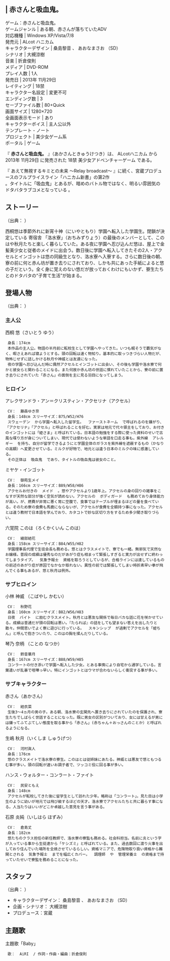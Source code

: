 |  赤さんと吸血鬼。  
---  
ゲーム：赤さんと吸血鬼。  
ゲームジャンル  |  ある朝、赤さんが落ちていたADV   
対応機種  |  Windows XP/Vista/7/8   
発売元  |  ALcot ハニカム   
キャラクターデザイン  |  桑島黎音  、  あおなまさお  （SD）   
シナリオ  |  大槻涼樹   
音楽  |  折倉俊則   
メディア  |  DVD-ROM   
プレイ人数  |  1人   
発売日  |  2013年  11月29日   
レイティング  |  18禁   
キャラクター名設定  |  変更不可   
エンディング数  |  3   
セーブファイル数  |  80+Quick   
画面サイズ  |  1280×720   
全画面表示モード  |  あり   
キャラクターボイス  |  主人公以外   
テンプレート  \-  ノート  
プロジェクト  |  美少女ゲーム系   
ポータル  |  ゲーム   
  
『 **赤さんと吸血鬼。** 』（あかさんときゅうけつき）は、  ALcotハニカム  から  2013年  11月29日  に発売された  18禁
美少女アドベンチャーゲーム  である。

『  あえて無視するキミとの未来 〜Relay broadcast〜  』に続く、宮蔵プロデュースのフルプライスライン「ハニカム新書」の第2作  
。タイトルに「吸血鬼」とあるが、暗めのバトル物ではなく、明るい雰囲気のドタバタラブコメとなっている    。

##  ストーリー  

（出典：        ）

西桐悠は季節外れに新宵十神（にいやともり）学園へ転入した学園生。閉鎖が決定している  寄宿舎
「洛水寮」（おちみずりょう）の最後のメンバーとして、このはや秋月たちと楽しく暮らしていた。ある夜に学園へ忍び込んだ悠は、屋上で金髪美少女と従者のメイドに出会う。数日後に学園へ転入してきたその2人・アクセルとインゴットは悠の同級生となり、洛水寮へ入寮する。さらに数日後の朝、寮の前に何と赤ん坊が置き去りにされており、しかも共にあった手紙によると悠の子だという。全く身に覚えのない悠だが放っておくわけにもいかず、寮生たちとのドタバタの“子育て生活”が始まる。

##  登場人物  

（出典：        ）

###  主人公  

西桐 悠（さいとう ゆう）

     身長：174cm 
     本作品の主人公。物語の半月前に転校生として学園へやってきた。いつも眠そうで覇気がなく、暇さえあれば寝ようとする。頭の回転は速く物知り。基本的に取っつきづらい人物だが、物怖じせずに話しかける秋月や神威とは友達になった。 
     夜の学園へ忍び込んだ時に偶然アクセルとインゴットに出会い、その後も学園や洛水寮で何かと彼女らと関わることになる。また何故か赤ん坊の世話に慣れていたことから、寮の前に置き去りにされていた「赤さん」の面倒を主に見る羽目になってしまう。 

###  ヒロイン  

アレクサンドラ・アン＝クリスティン・アクセリナ（アクセル）

     CV：  藤森ゆき奈 
     身長：148cm スリーサイズ：B75/W52/H76 
     スウェーデン  から学園へ転入した留学生。  ファーストネーム  で呼ばれるのを嫌がり、「アクセリナ」「アクセル」と呼ばれることを好む。実家は地元で代々領主をしており、お付きのインゴットには「姫さま」と呼ばれている。日本語の勉強をする際に使った資料のせいで古風な喋り方が身についてしまい、現代では使わないような単語を口走る事も。紫外線  アレルギー  を持ち、自分が留学できるようにと学園全体のガラスを紫外線を遮蔽するもの（かなりの高額）へ変更させている。ミルクが好物で、地元とは違う日本のミルクの味に感激している。 
     その正体は  吸血鬼  であり、タイトルの吸血鬼は彼女のこと。 

ミヤケ・インゴット

     CV：  御苑生メイ 
     身長：166cm スリーサイズ：B89/W58/H86 
     アクセルお付きの  メイド  。悠やアクセルより1歳年上。アクセルの身の回りの雑事をこなすが天然な部分が強く空気が読めない。アクセルの  ボディガード  も務めており身体能力が高い。が、燃費が非常に悪く常に空腹で、食事ではテーブルが埋まるほどの量を食べている。そのため寮の食費も馬鹿にならないが、アクセルが食費を全額持つ事になった。アクセルとは違う教材で日本語を学んでおり、カタコトで妙な区切り方をするため多少聞き取りづらい。 

六覚院 このは（ろくかくいん このは）

     CV：  綾部結花 
     身長：158cm スリーサイズ：B84/W55/H82 
     学園理事長代理で生徒会長も務める。悠とはクラスメイトで、寮でも一緒。無邪気で天然なお嬢様。普段の成績は優秀なのだがあがり症も相まって緊張しすぎると実力が出せずに終わってしまうタイプ。  気象予報士  資格を取ろうとしているが、合格ラインには達しているものの前述のあがり症が原因でなかなか取れない。異性の前では緊張してしまい時折素早い拳が飛んでくる事もあるが、悠と秋月は例外。 

###  サブヒロイン  

小林 神威 （こばやし かむい）

     CV：  秋野花 
     身長：160cm スリーサイズ：B82/W56/H83 
     日夜  バイト  に励むクラスメイト。秋月とは悪友な関係で毎日バカな話に花を咲かせている。成績は普通だが頭の回転は悪い。『たられば』の話をしても望まない答えを出したりと散々。仲間思いでよく寮に遊びに行っている。  スキンシップ  が過剰でアクセルを「姫ちん」と呼んで抱きついたり、このはの胸を揉んだりしている。 

琴乃 奈柄 （ことの なつか）

     CV：  鈴音華月 
     身長：167cm スリーサイズ：B88/W59/H85 
     コンラートの付き添いで学園へ転入した少女。とある事情により自宅から通学している。言葉遣いが乱暴で喧嘩っ早い。特にインゴットとはウマが合わないらしく衝突する事が多い。 

###  サブキャラクター  

赤さん（あかさん）

     CV：  結衣菜 
     生後3〜4ヵ月の男の子。ある朝、洛水寮の玄関先へ置き去りにされていたのを保護され、寮生たちでしばらく世話することになった。既に男女の区別がついており、女には甘えるが男には嫌ってふてぶてしい態度を取る事から「赤さん」(赤ちゃん＋おっさんのことか）と呼ばれるようになる。 

生嶋 秋月（いくしま しゅうげつ）

     CV：  河村眞人 
     身長：176cm 
     悠のクラスメイトで洛水寮の寮生。このはとは従姉妹にあたる。神威とは悪友で悠ともつるむ事が多い。頭の回転が速いお調子者で、ツッコミ役に回る事が多い。 

ハンス・ウォルター・コンラート・ファイト

     CV：  民安ともえ 
     身長：148cm 
     アクセルが転校してきた後に留学生として訪れた少年。略称は「コンラート」。見た目は小学生のように幼いが地元では飛び級するほどの天才。洛水寮でアクセルたちと共に暮らす事になる。人当たりはいいがどこか卓越した意見を言う事がある。 

石原 炎純（いしはら ほずみ）

     CV：  倉島丈 
     身長：182cm 
     悠たちのクラス担任の新任教師で、洛水寮の寮監も務める。社会科担当。名前に炎という字が入っている事から生徒達から「ケシズミ」と呼ばれている。また、過去数回に渡り火事を出しており住んでいた場所を全焼させているらしい。資格マニアで、危険物取り扱い資格から難関とされる  気象予報士  までを幅広くカバー。  調理師  や  管理栄養士  の資格まで持っていたせいで寮監を務めることになった。 

##  スタッフ  

（出典：      ）

  * キャラクターデザイン：  桑島黎音  、  あおなまさお  （SD） 
  * 企画・シナリオ：  大槻涼樹 
  * プロデュース：宮蔵 

##  主題歌  

主題歌「Baby」

     歌：  AiRI  / 作詞・作曲・編曲：折倉俊則 

